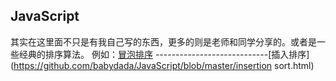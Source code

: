 JavaScript
---
其实在这里面不只是有我自己写的东西，更多的则是老师和同学分享的。或者是一些经典的排序算法。
例如：[冒泡排序](https://github.com/babydada/JavaScript/blob/master/bubblesort.html)
----------------------------[插入排序](https://github.com/babydada/JavaScript/blob/master/insertion sort.html)
